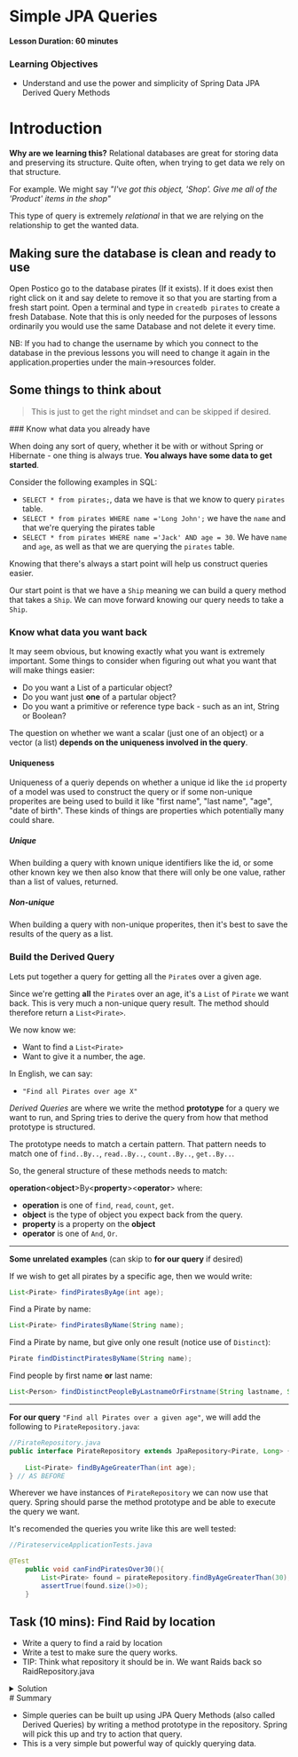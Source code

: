 # Simple JPA Queries

**Lesson Duration: 60 minutes**

### Learning Objectives
- Understand and use the power and simplicity of Spring Data JPA Derived Query Methods

# Introduction
**Why are we learning this?** Relational databases are great for storing data and preserving its structure. Quite often, when trying to get data we rely on that structure.

For example. We might say *"I've got this object, 'Shop'. Give me all of the 'Product' items in the shop"*

This type of query is extremely *relational* in that we are relying on the relationship to get the wanted data.

## Making sure the database is clean and ready to use

Open Postico go to the database pirates (If it exists).
If it does exist then right click on it and say delete to remove it so that you are starting from a fresh start point.
Open a terminal and type in ```createdb pirates``` to create a fresh Database.
Note that this is only needed for the purposes of lessons ordinarily you would use the same Database and not delete it every time.

NB: If you had to change the username by which you connect to the database in the previous lessons you will need to change it again in the application.properties under the main->resources folder.

## Some things to think about
> This is just to get the right mindset and can be skipped if desired.



### Know what data you already have

When doing any sort of query, whether it be with or without Spring or Hibernate - one thing is always true.
**You always have some data to get started**.

Consider the following examples in SQL:

* `SELECT * from pirates;`, data we have is that we know to query `pirates` table.
* `SELECT * from pirates WHERE name ='Long John';` we have the `name` and that we're querying the pirates table
* `SELECT * from pirates WHERE name ='Jack' AND age = 30`. We have `name` and `age`, as well as that we are querying the `pirates` table.

Knowing that there's always a start point will help us construct queries easier.

Our start point is that we have a `Ship` meaning we can build a query method that takes a `Ship`. We can move forward knowing our query needs to take a `Ship`.




###  Know what data you want back

It may seem obvious, but knowing exactly what you want is extremely important. Some things to consider when figuring out what you want that will make things easier:

- Do you want a List of a particular object?
- Do you want just **one** of a partular object?
- Do you want a primitive or reference type back - such as an int, String or Boolean?




The question on whether we want a scalar (just one of an object) or a vector (a list) **depends on the uniqueness involved in the query**.

#### Uniqueness
Uniqueness of a queriy depends on whether a unique id like the `id` property of a model was used to construct the query or if some non-unique properites are being used to build it like "first name", "last name", "age", "date of birth". These kinds of things are properties which potentially many could share.

##### Unique
When building a query with known unique identifiers like the id, or some other known key we then also know that there will only be one value, rather than a list of values, returned.


##### Non-unique

When building a query with non-unique properites, then it's best to save the results of the query as a list.

<a name="build_query"></a>
### Build the Derived Query

Lets put together a query for getting all the `Pirate`s over a given age.

Since we're getting **all** the `Pirate`s over an age, it's a `List` of `Pirate` we want back. This is very much a non-unique query result. The method should therefore return a `List<Pirate>`.

We now know we:

* Want to find a `List<Pirate>`
* Want to give it a number, the age.


In English, we can say:

* `"Find all Pirates over age X"`



*Derived Queries* are where we write the method **prototype** for a query we want to run, and Spring tries to derive the query from how that method prototype is structured.


The prototype needs to match a certain pattern. That pattern needs to match one of `find..By..`, `read..By..`, `count..By..`, `get..By..`.

So, the general structure of these methods needs to match:

**operation**<**object**>By<**property**><**operator**>
where:

*  **operation** is one of `find`, `read`, `count`, `get`.
*  **object** is the type of object you expect back from the query. 
*  **property** is a property on the **object**
*  **operator** is one of `And`, `Or`.

-------
 

**Some unrelated examples** (can skip to **for our query** if desired)

 If we wish to get all pirates by a specific age, then we would write:

```java
List<Pirate> findPiratesByAge(int age);
```
Find a Pirate by name:

```java
List<Pirate> findPiratesByName(String name);
```

Find a Pirate by name, but give only one result (notice use of `Distinct`):

```java
Pirate findDistinctPiratesByName(String name);
```

Find people by first name **or** last name:

```java
List<Person> findDistinctPeopleByLastnameOrFirstname(String lastname, String firstname);
```

----

**For our query** `"Find all Pirates over a given age"`, we will add the following to `PirateRepository.java`:

```java
//PirateRepository.java
public interface PirateRepository extends JpaRepository<Pirate, Long> { // AS BEFORE
    
    List<Pirate> findByAgeGreaterThan(int age);
} // AS BEFORE
```

Wherever we have instances of `PirateRepository` we can now use that query. Spring should parse the method prototype and be able to execute the query we want. 

It's recomended the queries you write like this are well tested:


```java
//PirateserviceApplicationTests.java

@Test
	public void canFindPiratesOver30(){
		List<Pirate> found = pirateRepository.findByAgeGreaterThan(30);
		assertTrue(found.size()>0);
	}
```

## Task (10 mins): Find Raid by location
* Write a query to find a raid by location
* Write a test to make sure the query works.
* TIP: Think what repository it should be in. We want Raids back so RaidRepository.java

<details>
<summary>
Solution
</summary>

```java
//RaidRepository.java
    List<Raid> findRaidByLocation(String location);
    	
```

```java
//PirateserviceApplicationTests.java

	@Test
	public void findRaidByLocation(){
		List<Raid> found = raidRepository.findRaidByLocation("Tortuga");
		assertEquals("Tortuga", found.get(0).getLocation());
	}
	
```
</details>
# Summary

* Simple queries can be built up using JPA Query Methods (also called Derived Queries) by writing a method prototype in the repository. Spring will pick this up and try to action that query.
* This is a very simple but powerful way of quickly querying data. 


